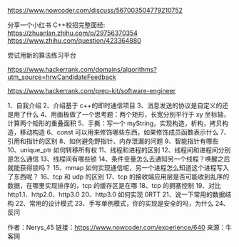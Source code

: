 https://www.nowcoder.com/discuss/567003504779210752

分享一个小红书 C++校招完整面经: https://zhuanlan.zhihu.com/p/29756370354
https://www.zhihu.com/question/423364880

尝试用新的算法练习平台

https://www.hackerrank.com/domains/algorithms?utm_source=hrwCandidateFeedback

https://www.hackerrank.com/prep-kit/software-engineer

1、自我介绍 2、介绍基于 c++的即时通信项目 3、消息发送的协议是自定义的还是用了什么 4、用画板做了一个思考题：两个矩形，长宽分别平行于 xy 坐标轴，计算两个矩形的重叠面积 5、手撕：写一个 myString，实现构造，析构，拷贝构造，移动构造 6、const 可以用来修饰哪些东西，如果修饰成员函数表示什么 7、引用和指针的区别 8、如何避免野指针、内存泄漏的问题 9、智能指针有哪些 10、unique_ptr 如何转移所有权 11、线程和进程的区别 12、线程间和进程间分别是怎么通信 13、线程间有哪些锁 14、条件变量怎么去通知另一个线程？唤醒之后就能获得锁吗？ 15、mmap 如何实现通信呢，另一个进程怎么知道这个进程写入了东西呢？ 16、tcp 和 udp 的区别 17、tcp 的接收端应用层是否可能收到乱序的数据，在哪里实现排序的，tcp 的缓存区是在哪 18、tcp 的拥塞控制 19、对比 http1.1、http2.0、http3.0 20、http3.0 如何实现 0RTT 21、说一下常用的数据结构 22、常用的设计模式 23、手写单例模式，你的实现是安全的吗，为什么 24、反问

作者：Nerys_45
链接：https://www.nowcoder.com/experience/640
来源：牛客网
